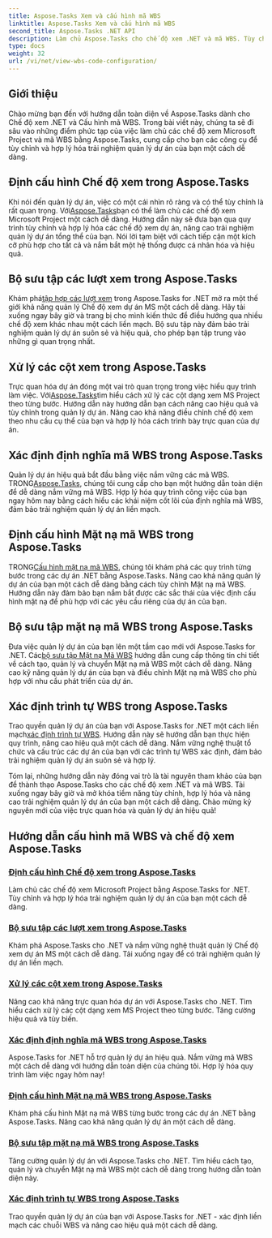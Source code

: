 ```yaml
---
title: Aspose.Tasks Xem và cấu hình mã WBS
linktitle: Aspose.Tasks Xem và cấu hình mã WBS
second_title: Aspose.Tasks .NET API
description: Làm chủ Aspose.Tasks cho chế độ xem .NET và mã WBS. Tùy chỉnh quản lý dự án bằng hướng dẫn từng bước của chúng tôi. Tải xuống ngay để trực quan hóa dự án liền mạch.
type: docs
weight: 32
url: /vi/net/view-wbs-code-configuration/
---
```


## Giới thiệu

Chào mừng bạn đến với hướng dẫn toàn diện về Aspose.Tasks dành cho Chế độ xem .NET và Cấu hình mã WBS. Trong bài viết này, chúng ta sẽ đi sâu vào những điểm phức tạp của việc làm chủ các chế độ xem Microsoft Project và mã WBS bằng Aspose.Tasks, cung cấp cho bạn các công cụ để tùy chỉnh và hợp lý hóa trải nghiệm quản lý dự án của bạn một cách dễ dàng.

## Định cấu hình Chế độ xem trong Aspose.Tasks

 Khi nói đến quản lý dự án, việc có một cái nhìn rõ ràng và có thể tùy chỉnh là rất quan trọng. Với[Aspose.Tasks](./configuring-views/)bạn có thể làm chủ các chế độ xem Microsoft Project một cách dễ dàng. Hướng dẫn này sẽ đưa bạn qua quy trình tùy chỉnh và hợp lý hóa các chế độ xem dự án, nâng cao trải nghiệm quản lý dự án tổng thể của bạn. Nói lời tạm biệt với cách tiếp cận một kích cỡ phù hợp cho tất cả và nắm bắt một hệ thống được cá nhân hóa và hiệu quả.

## Bộ sưu tập các lượt xem trong Aspose.Tasks

 Khám phá[tập hợp các lượt xem](./view-collection/) trong Aspose.Tasks for .NET mở ra một thế giới khả năng quản lý Chế độ xem dự án MS một cách dễ dàng. Hãy tải xuống ngay bây giờ và trang bị cho mình kiến thức để điều hướng qua nhiều chế độ xem khác nhau một cách liền mạch. Bộ sưu tập này đảm bảo trải nghiệm quản lý dự án suôn sẻ và hiệu quả, cho phép bạn tập trung vào những gì quan trọng nhất.

## Xử lý các cột xem trong Aspose.Tasks

 Trực quan hóa dự án đóng một vai trò quan trọng trong việc hiểu quy trình làm việc. Với[Aspose.Tasks](./view-columns/)tìm hiểu cách xử lý các cột dạng xem MS Project theo từng bước. Hướng dẫn này hướng dẫn bạn cách nâng cao hiệu quả và tùy chỉnh trong quản lý dự án. Nâng cao khả năng điều chỉnh chế độ xem theo nhu cầu cụ thể của bạn và hợp lý hóa cách trình bày trực quan của dự án.

## Xác định định nghĩa mã WBS trong Aspose.Tasks

 Quản lý dự án hiệu quả bắt đầu bằng việc nắm vững các mã WBS. TRONG[Aspose.Tasks](./wbs-code-definitions/), chúng tôi cung cấp cho bạn một hướng dẫn toàn diện để dễ dàng nắm vững mã WBS. Hợp lý hóa quy trình công việc của bạn ngay hôm nay bằng cách hiểu các khái niệm cốt lõi của định nghĩa mã WBS, đảm bảo trải nghiệm quản lý dự án liền mạch.

## Định cấu hình Mặt nạ mã WBS trong Aspose.Tasks

 TRONG[Cấu hình mặt nạ mã WBS](./wbs-code-masks/), chúng tôi khám phá các quy trình từng bước trong các dự án .NET bằng Aspose.Tasks. Nâng cao khả năng quản lý dự án của bạn một cách dễ dàng bằng cách tùy chỉnh Mặt nạ mã WBS. Hướng dẫn này đảm bảo bạn nắm bắt được các sắc thái của việc định cấu hình mặt nạ để phù hợp với các yêu cầu riêng của dự án của bạn.

## Bộ sưu tập mặt nạ mã WBS trong Aspose.Tasks

 Đưa việc quản lý dự án của bạn lên một tầm cao mới với Aspose.Tasks for .NET. Các[bộ sưu tập Mặt nạ Mã WBS](./wbs-code-mask-collection/) hướng dẫn cung cấp thông tin chi tiết về cách tạo, quản lý và chuyển Mặt nạ mã WBS một cách dễ dàng. Nâng cao kỹ năng quản lý dự án của bạn và điều chỉnh Mặt nạ mã WBS cho phù hợp với nhu cầu phát triển của dự án.

## Xác định trình tự WBS trong Aspose.Tasks

 Trao quyền quản lý dự án của bạn với Aspose.Tasks for .NET một cách liền mạch[xác định trình tự WBS](./wbs-sequences/). Hướng dẫn này sẽ hướng dẫn bạn thực hiện quy trình, nâng cao hiệu quả một cách dễ dàng. Nắm vững nghệ thuật tổ chức và cấu trúc các dự án của bạn với các trình tự WBS xác định, đảm bảo trải nghiệm quản lý dự án suôn sẻ và hợp lý.

Tóm lại, những hướng dẫn này đóng vai trò là tài nguyên tham khảo của bạn để thành thạo Aspose.Tasks cho các chế độ xem .NET và mã WBS. Tải xuống ngay bây giờ và mở khóa tiềm năng tùy chỉnh, hợp lý hóa và nâng cao trải nghiệm quản lý dự án của bạn một cách dễ dàng. Chào mừng kỷ nguyên mới của việc trực quan hóa và quản lý dự án hiệu quả!
## Hướng dẫn cấu hình mã WBS và chế độ xem Aspose.Tasks
### [Định cấu hình Chế độ xem trong Aspose.Tasks](./configuring-views/)
Làm chủ các chế độ xem Microsoft Project bằng Aspose.Tasks for .NET. Tùy chỉnh và hợp lý hóa trải nghiệm quản lý dự án của bạn một cách dễ dàng.
### [Bộ sưu tập các lượt xem trong Aspose.Tasks](./view-collection/)
Khám phá Aspose.Tasks cho .NET và nắm vững nghệ thuật quản lý Chế độ xem dự án MS một cách dễ dàng. Tải xuống ngay để có trải nghiệm quản lý dự án liền mạch.
### [Xử lý các cột xem trong Aspose.Tasks](./view-columns/)
Nâng cao khả năng trực quan hóa dự án với Aspose.Tasks cho .NET. Tìm hiểu cách xử lý các cột dạng xem MS Project theo từng bước. Tăng cường hiệu quả và tùy biến.
### [Xác định định nghĩa mã WBS trong Aspose.Tasks](./wbs-code-definitions/)
Aspose.Tasks for .NET hỗ trợ quản lý dự án hiệu quả. Nắm vững mã WBS một cách dễ dàng với hướng dẫn toàn diện của chúng tôi. Hợp lý hóa quy trình làm việc ngay hôm nay!
### [Định cấu hình Mặt nạ mã WBS trong Aspose.Tasks](./wbs-code-masks/)
Khám phá cấu hình Mặt nạ mã WBS từng bước trong các dự án .NET bằng Aspose.Tasks. Nâng cao khả năng quản lý dự án một cách dễ dàng.
### [Bộ sưu tập mặt nạ mã WBS trong Aspose.Tasks](./wbs-code-mask-collection/)
Tăng cường quản lý dự án với Aspose.Tasks cho .NET. Tìm hiểu cách tạo, quản lý và chuyển Mặt nạ mã WBS một cách dễ dàng trong hướng dẫn toàn diện này.
### [Xác định trình tự WBS trong Aspose.Tasks](./wbs-sequences/)
Trao quyền quản lý dự án của bạn với Aspose.Tasks for .NET - xác định liền mạch các chuỗi WBS và nâng cao hiệu quả một cách dễ dàng.